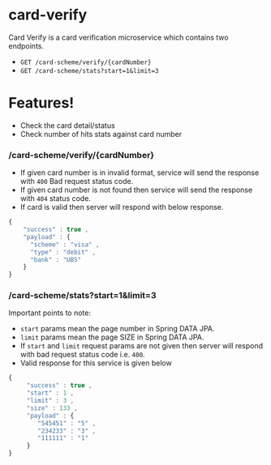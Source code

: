 # card-verify


Card Verify is a card verification microservice which contains two endpoints.

  - `GET /card-scheme/verify/{cardNumber}`
  - `GET /card-scheme/stats?start=1&limit=3`

# Features!

  - Check the card detail/status
  - Check number of hits stats against card number

### /card-scheme/verify/{cardNumber}

  - If given card number is in invalid format, service will send the response with `400` Bad request status code.
  - If given card number is not found then service will send the response with `404` status code.
  - If card is valid then server will respond with below response.
```javascript
{
    "success" : true ,
    "payload" : {
      "scheme" : "visa" ,
      "type" : "debit" ,
      "bank" : "UBS"
    }
}
```
### /card-scheme/stats?start=1&limit=3
Important points to note:
  - `start` params mean the page number in Spring DATA JPA.
  - `limit` params mean the page SIZE in Spring DATA JPA.
  - If `start` and `limit` request params are not given then server will respond with bad request status code i.e. `400`.
  - Valid response for this service is given below
```javascript
{
     "success" : true ,
     "start" : 1 ,
     "limit" : 3 ,
     "size" : 133 ,
     "payload" : {
        "545451" : "5" ,
        "234233" : "3" ,
        "111111" : "1"
     }
}
```

